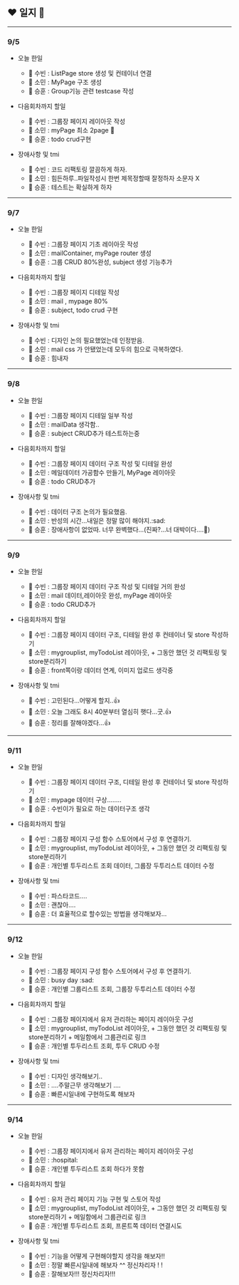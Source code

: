 ## :heart: 일지 :pencil:

---

### 9/5

- 오늘 한일

  - 🐬 수빈 : ListPage store 생성 및 컨테이너 연결
  - 👀 소민 : MyPage 구조 생성
  - 💪 승훈 : Group기능 관련 testcase 작성

- 다음회차까지 할일

  - 🐬 수빈 : 그룹장 페이지 레이아웃 작성
  - 👀 소민 : myPage 최소 2page :anger:
  - 💪 승훈 : todo crud구현

- 장애사항 및 tmi

  - 🐬 수빈 : 코드 리팩토링 깔끔하게 하자.
  - 👀 소민 : 힘든하루..파일작성시 한번 제목정할때 잘정하자 소문자 X
  - 💪 승훈 : 테스트는 확실하게 하자

---

### 9/7

- 오늘 한일

  - 🐬 수빈 : 그룹장 페이지 기초 레이아웃 작성
  - 👀 소민 : mailContainer, myPage router 생성
  - 💪 승훈 : 그룹 CRUD 80%완성, subject 생성 기능추가

- 다음회차까지 할일

  - 🐬 수빈 : 그룹장 페이지 디테일 작성
  - 👀 소민 : mail , mypage 80%
  - 💪 승훈 : subject, todo crud 구현

- 장애사항 및 tmi

  - 🐬 수빈 : 디자인 논의 필요했었는데 인정받음.
  - 👀 소민 : mail css 가 안됐었는데 모두의 힘으로 극복하였다.
  - 💪 승훈 : 힘내자

---

### 9/8

- 오늘 한일

  - 🐬 수빈 : 그룹장 페이지 디테일 일부 작성
  - 👀 소민 : mailData 생각함..
  - 💪 승훈 : subject CRUD추가 테스트하는중

- 다음회차까지 할일

  - 🐬 수빈 : 그룹장 페이지 데이터 구조 작성 및 디테일 완성
  - 👀 소민 : 메일데이터 가공함수 만들기, MyPage 레이아웃
  - 💪 승훈 : todo CRUD추가

- 장애사항 및 tmi

  - 🐬 수빈 : 데이터 구조 논의가 필요했음.
  - 👀 소민 : 반성의 시간...내일은 정말 많이 해야지.:sad:
  - 💪 승훈 : 장애사항이 없었따. 너무 완벽했다...(진짜?...너 대박이다....:anger:)

---

### 9/9

- 오늘 한일

  - 🐬 수빈 : 그룹장 페이지 데이터 구조 작성 및 디테일 거의 완성
  - 👀 소민 : mail 데이터,레이아웃 완성, myPage 레이아웃
  - 💪 승훈 : todo CRUD추가

- 다음회차까지 할일

  - 🐬 수빈 : 그룹장 페이지 데이터 구조, 디테일 완성 후 컨테이너 및 store 작성하기
  - 👀 소민 : mygrouplist, myTodoList 레이아웃, + 그동안 했던 것 리팩토링 및 store분리하기
  - 💪 승훈 : front쪽이랑 데이터 연계, 이미지 업로드 생각중

- 장애사항 및 tmi

  - 🐬 수빈 : 고민된다...어떻게 할지..:thumbsup:​
  - 👀 소민 : 오늘 그래도 8시 40분부터 열심히 햇다...굿.:thumbsup:​
  - 💪 승훈 : 정리를 잘해야겠다...:thumbsup:​

---

### 9/11

- 오늘 한일

  - 🐬 수빈 : 그룹장 페이지 데이터 구조, 디테일 완성 후 컨테이너 및 store 작성하기
  - 👀 소민 : mypage 데이터 구상........
  - 💪 승훈 : 수빈이가 필요로 하는 데이터구조 생각

- 다음회차까지 할일

  - 🐬 수빈 : 그룹장 페이지 구성 함수 스토어에서 구성 후 연결하기.
  - 👀 소민 : mygrouplist, myTodoList 레이아웃, + 그동안 했던 것 리팩토링 및 store분리하기
  - 💪 승훈 : 개인별 투두리스트 조회 데이터, 그룹장 두투리스트 데이터 수정

- 장애사항 및 tmi

  - 🐬 수빈 : 파스타코드....
  - 👀 소민 : 괜찮아....
  - 💪 승훈 : 더 효율적으로 할수있는 방법을 생각해보자...

---

### 9/12

- 오늘 한일

  - 🐬 수빈 : 그룹장 페이지 구성 함수 스토어에서 구성 후 연결하기.
  - 👀 소민 : busy day :sad:
  - 💪 승훈 : 개인별 그룹리스트 조회, 그룹장 두투리스트 데이터 수정

- 다음회차까지 할일

  - 🐬 수빈 : 그룹장 페이지에서 유저 관리하는 페이지 레이아웃 구성
  - 👀 소민 : mygrouplist, myTodoList 레이아웃, + 그동안 했던 것 리팩토링 및 store분리하기 + 메일함에서 그룹관리로 링크
  - 💪 승훈 : 개인별 투두리스트 조회, 투두 CRUD 수정

- 장애사항 및 tmi

  - 🐬 수빈 : 디자인 생각해보기..
  - 👀 소민 : ....주말근무 생각해보기 ....
  - 💪 승훈 : 빠른시일내에 구현하도록 해보자

---

### 9/14

- 오늘 한일

  - 🐬 수빈 : 그룹장 페이지에서 유저 관리하는 페이지 레이아웃 구성
  - 👀 소민 : :​​hospital:​
  - 💪 승훈 : 개인별 투두리스트 조회 하다가 못함

- 다음회차까지 할일

  - 🐬 수빈 : 유저 관리 페이지 기능 구현 및 스토어 작성
  - 👀 소민 : mygrouplist, myTodoList 레이아웃, + 그동안 했던 것 리팩토링 및 store분리하기 + 메일함에서 그룹관리로 링크
  - 💪 승훈 : 개인별 투두리스트 조회, 프론트쪽 데이터 연결시도

- 장애사항 및 tmi

  - 🐬 수빈 : 기능을 어떻게 구현해야할지 생각을 해보자!!
  - 👀 소민 : 정말 빠른시일내에 해보자 ^^ 정신차리자 ! !
  - 💪 승훈 : 잘해보자!!! 정신차리자!!!
